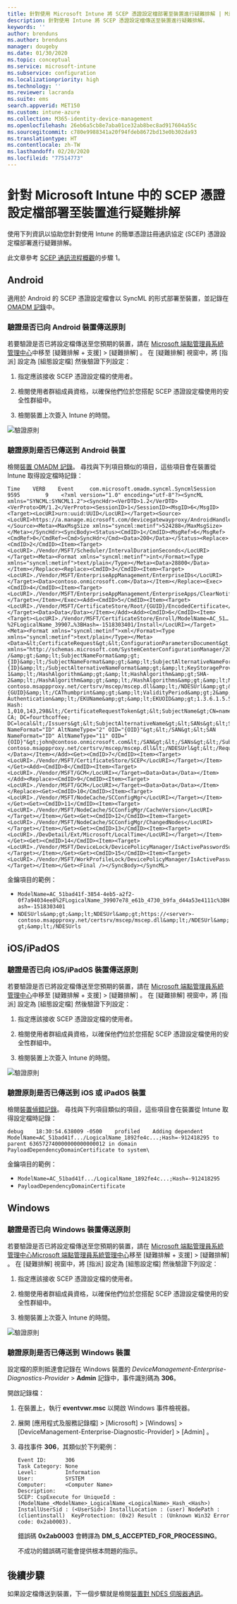 ```yaml
---
title: 針對使用 Microsoft Intune 將 SCEP 憑證設定檔部署至裝置進行疑難排解 | Microsoft Docs
description: 針對使用 Intune 將 SCEP 憑證設定檔傳送至裝置進行疑難排解。
keywords: ''
author: brenduns
ms.author: brenduns
manager: dougeby
ms.date: 01/30/2020
ms.topic: conceptual
ms.service: microsoft-intune
ms.subservice: configuration
ms.localizationpriority: high
ms.technology: ''
ms.reviewer: lacranda
ms.suite: ems
search.appverid: MET150
ms.custom: intune-azure
ms.collection: M365-identity-device-management
ms.openlocfilehash: 26eb6a5cb8e7aba01ce32ab8bec8ad917604a55c
ms.sourcegitcommit: c780e9988341a20f94fdeb8672bd13e0b302da93
ms.translationtype: HT
ms.contentlocale: zh-TW
ms.lasthandoff: 02/20/2020
ms.locfileid: "77514773"
---
```

# <a name="troubleshoot-deployment-of-a-scep-certificate-profile-to-devices-in-microsoft-intune"></a>針對 Microsoft Intune 中的 SCEP 憑證設定檔部署至裝置進行疑難排解

使用下列資訊以協助您針對使用 Intune 的簡單憑證註冊通訊協定 (SCEP) 憑證設定檔部署進行疑難排解。

此文章參考 [SCEP 通訊流程概觀](troubleshoot-scep-certificate-profiles.md)的步驟 1。


## <a name="android"></a>Android

適用於 Android 的 SCEP 憑證設定檔會以 SyncML 的形式部署至裝置，並記錄在 [OMADM 記錄](troubleshoot-scep-certificate-profiles.md#logs-for-android-devices)中。

### <a name="validate-that-the-android-device-was-sent-the-policy"></a>驗證是否已向 Android 裝置傳送原則

若要驗證是否已將設定檔傳送至您預期的裝置，請在 [Microsoft 端點管理員系統管理中心](https://go.microsoft.com/fwlink/?linkid=2109431)中移至 [疑難排解 + 支援]   > [疑難排解]  。  在 [疑難排解]  視窗中，將 [指派]  設定為 [組態設定檔]  然後驗證下列設定：

1. 指定應該接收 SCEP 憑證設定檔的使用者。

2. 檢閱使用者群組成員資格，以確保他們位於您搭配 SCEP 憑證設定檔使用的安全性群組中。

3. 檢閱裝置上次簽入 Intune 的時間。

![驗證原則](../protect/media/troubleshoot-scep-certificate-profile-deployment/validate-policy-android.png)

### <a name="validate-the-policy-reached-the-android-device"></a>驗證原則是否已傳送到 Android 裝置

檢閱[裝置 OMADM 記錄](troubleshoot-scep-certificate-profiles.md#logs-for-android-devices)。 尋找與下列項目類似的項目，這些項目會在裝置從 Intune 取得設定檔時記錄：

```
Time    VERB    Event     com.microsoft.omadm.syncml.SyncmlSession     9595        9    <?xml version="1.0" encoding="utf-8"?><SyncML xmlns="SYNCML:SYNCML1.2"><SyncHdr><VerDTD>1.2</VerDTD><VerProto>DM/1.2</VerProto><SessionID>1</SessionID><MsgID>6</MsgID><Target><LocURI>urn:uuid:UUID</LocURI></Target><Source><LocURI>https://a.manage.microsoft.com/devicegatewayproxy/AndroidHandler.ashx</LocURI></Source><Meta><MaxMsgSize xmlns="syncml:metinf">524288</MaxMsgSize></Meta></SyncHdr><SyncBody><Status><CmdID>1</CmdID><MsgRef>6</MsgRef><CmdRef>0</CmdRef><Cmd>SyncHdr</Cmd><Data>200</Data></Status><Replace><CmdID>2</CmdID><Item><Target><LocURI>./Vendor/MSFT/Scheduler/IntervalDurationSeconds</LocURI></Target><Meta><Format xmlns="syncml:metinf">int</Format><Type xmlns="syncml:metinf">text/plain</Type></Meta><Data>28800</Data></Item></Replace><Replace><CmdID>3</CmdID><Item><Target><LocURI>./Vendor/MSFT/EnterpriseAppManagement/EnterpriseIDs</LocURI></Target><Data>contoso.onmicrosoft.com</Data></Item></Replace><Exec><CmdID>4</CmdID><Item><Target><LocURI>./Vendor/MSFT/EnterpriseAppManagement/EnterpriseApps/ClearNotifications</LocURI></Target></Item></Exec><Add><CmdID>5</CmdID><Item><Target><LocURI>./Vendor/MSFT/CertificateStore/Root/{GUID}/EncodedCertificate</LocURI></Target><Data>Data</Data></Item></Add><Add><CmdID>6</CmdID><Item><Target><LocURI>./Vendor/MSFT/CertificateStore/Enroll/ModelName=AC_51…%2FLogicalName_39907…%3BHash=-1518303401/Install</LocURI></Target><Meta><Format xmlns="syncml:metinf">xml</Format><Type xmlns="syncml:metinf">text/plain</Type></Meta><Data>&lt;CertificateRequest&gt;&lt;ConfigurationParametersDocument&gt;&amp;lt;ConfigurationParameters xmlns="http://schemas.microsoft.com/SystemCenterConfigurationManager/2012/03/07/CertificateEnrollment/ConfigurationParameters"&amp;gt;&amp;lt;ExpirationThreshold&amp;gt;20&amp;lt;/ExpirationThreshold&amp;gt;&amp;lt;RetryCount&amp;gt;3&amp;lt;/RetryCount&amp;gt;&amp;lt;RetryDelay&amp;gt;1&amp;lt;/RetryDelay&amp;gt;&amp;lt;TemplateName /&amp;gt;&amp;lt;SubjectNameFormat&amp;gt;{ID}&amp;lt;/SubjectNameFormat&amp;gt;&amp;lt;SubjectAlternativeNameFormat&amp;gt;{ID}&amp;lt;/SubjectAlternativeNameFormat&amp;gt;&amp;lt;KeyStorageProviderSetting&amp;gt;0&amp;lt;/KeyStorageProviderSetting&amp;gt;&amp;lt;KeyUsage&amp;gt;32&amp;lt;/KeyUsage&amp;gt;&amp;lt;KeyLength&amp;gt;2048&amp;lt;/KeyLength&amp;gt;&amp;lt;HashAlgorithms&amp;gt;&amp;lt;HashAlgorithm&amp;gt;SHA-1&amp;lt;/HashAlgorithm&amp;gt;&amp;lt;HashAlgorithm&amp;gt;SHA-2&amp;lt;/HashAlgorithm&amp;gt;&amp;lt;/HashAlgorithms&amp;gt;&amp;lt;NDESUrls&amp;gt;&amp;lt;NDESUrl&amp;gt;https://breezeappproxy-contoso.msappproxy.net/certsrv/mscep/mscep.dll&amp;lt;/NDESUrl&amp;gt;&amp;lt;/NDESUrls&amp;gt;&amp;lt;CAThumbprint&amp;gt;{GUID}&amp;lt;/CAThumbprint&amp;gt;&amp;lt;ValidityPeriod&amp;gt;2&amp;lt;/ValidityPeriod&amp;gt;&amp;lt;ValidityPeriodUnit&amp;gt;Years&amp;lt;/ValidityPeriodUnit&amp;gt;&amp;lt;EKUMapping&amp;gt;&amp;lt;EKUMap&amp;gt;&amp;lt;EKUName&amp;gt;Client Authentication&amp;lt;/EKUName&amp;gt;&amp;lt;EKUOID&amp;gt;1.3.6.1.5.5.7.3.2&amp;lt;/EKUOID&amp;gt;&amp;lt;/EKUMap&amp;gt;&amp;lt;/EKUMapping&amp;gt;&amp;lt;/ConfigurationParameters&amp;gt;&lt;/ConfigurationParametersDocument&gt;&lt;RequestParameters&gt;&lt;CertificateRequestToken&gt;PENlcnRFbn... Hash: 1,010,143,298&lt;/CertificateRequestToken&gt;&lt;SubjectName&gt;CN=name&lt;/SubjectName&gt;&lt;Issuers&gt;CN=FourthCoffee CA; DC=fourthcoffee; DC=local&lt;/Issuers&gt;&lt;SubjectAlternativeName&gt;&lt;SANs&gt;&lt;SAN NameFormat="ID" AltNameType="2" OID="{OID}"&gt;&lt;/SAN&gt;&lt;SAN NameFormat="ID" AltNameType="11" OID="{OID}"&gt;john@contoso.onmicrosoft.com&lt;/SAN&gt;&lt;/SANs&gt;&lt;/SubjectAlternativeName&gt;&lt;NDESUrl&gt;https://breezeappproxy-contoso.msappproxy.net/certsrv/mscep/mscep.dll&lt;/NDESUrl&gt;&lt;/RequestParameters&gt;&lt;/CertificateRequest&gt;</Data></Item></Add><Get><CmdID>7</CmdID><Item><Target><LocURI>./Vendor/MSFT/CertificateStore/SCEP</LocURI></Target></Item></Get><Add><CmdID>8</CmdID><Item><Target><LocURI>./Vendor/MSFT/GCM</LocURI></Target><Data>Data</Data></Item></Add><Replace><CmdID>9</CmdID><Item><Target><LocURI>./Vendor/MSFT/GCM</LocURI></Target><Data>Data</Data></Item></Replace><Get><CmdID>10</CmdID><Item><Target><LocURI>./Vendor/MSFT/NodeCache/SCConfigMgr</LocURI></Target></Item></Get><Get><CmdID>11</CmdID><Item><Target><LocURI>./Vendor/MSFT/NodeCache/SCConfigMgr/CacheVersion</LocURI></Target></Item></Get><Get><CmdID>12</CmdID><Item><Target><LocURI>./Vendor/MSFT/NodeCache/SCConfigMgr/ChangedNodes</LocURI></Target></Item></Get><Get><CmdID>13</CmdID><Item><Target><LocURI>./DevDetail/Ext/Microsoft/LocalTime</LocURI></Target></Item></Get><Get><CmdID>14</CmdID><Item><Target><LocURI>./Vendor/MSFT/DeviceLock/DevicePolicyManager/IsActivePasswordSufficient</LocURI></Target></Item></Get><Get><CmdID>15</CmdID><Item><Target><LocURI>./Vendor/MSFT/WorkProfileLock/DevicePolicyManager/IsActivePasswordSufficient</LocURI></Target></Item></Get><Final /></SyncBody></SyncML>
```

金鑰項目的範例：

- `ModelName=AC_51bad41f-3854-4eb5-a2f2-0f7a94034ee8%2FLogicalName_39907e78_e61b_4730_b9fa_d44a53e4111c%3BHash=-1518303401`
- `NDESUrls&amp;gt;&amp;lt;NDESUrl&amp;gt;https://<server>-contoso.msappproxy.net/certsrv/mscep/mscep.dll&amp;lt;/NDESUrl&amp;gt;&amp;lt;/NDESUrls`

## <a name="iosipados"></a>iOS/iPadOS

### <a name="validate-that-the-iosipados-device-was-sent-the-policy"></a>驗證是否已向 iOS/iPadOS 裝置傳送原則

若要驗證是否已將設定檔傳送至您預期的裝置，請在 [Microsoft 端點管理員系統管理中心](https://go.microsoft.com/fwlink/?linkid=2109431)中移至 [疑難排解 + 支援]   > [疑難排解]  。  在 [疑難排解]  視窗中，將 [指派]  設定為 [組態設定檔]  然後驗證下列設定：

1. 指定應該接收 SCEP 憑證設定檔的使用者。

2. 檢閱使用者群組成員資格，以確保他們位於您搭配 SCEP 憑證設定檔使用的安全性群組中。

3. 檢閱裝置上次簽入 Intune 的時間。

![驗證原則](../protect/media/troubleshoot-scep-certificate-profile-deployment/validate-policy-ios.png)

### <a name="validate-the-policy-reached-the-ios-or-ipados-device"></a>驗證原則是否已傳送到 iOS 或 iPadOS 裝置

檢閱[裝置偵錯記錄](troubleshoot-scep-certificate-profiles.md#logs-for-ios-and-ipados-devices)。 尋找與下列項目類似的項目，這些項目會在裝置從 Intune 取得設定檔時記錄：

```
debug    18:30:54.638009 -0500    profiled    Adding dependent ModelName=AC_51bad41f.../LogicalName_1892fe4c...;Hash=-912418295 to parent 636572740000000000000012 in domain PayloadDependencyDomainCertificate to system\
```

金鑰項目的範例：

- `ModelName=AC_51bad41f.../LogicalName_1892fe4c...;Hash=-912418295`
- `PayloadDependencyDomainCertificate`

## <a name="windows"></a>Windows

### <a name="validate-that-the-windows-device-was-sent-the-policy"></a>驗證是否已向 Windows 裝置傳送原則

若要驗證是否已將設定檔傳送至您預期的裝置，請在 [Microsoft 端點管理員系統管理中心](https://go.microsoft.com/fwlink/?linkid=2109431)[Microsoft 端點管理員系統管理中心](https://go.microsoft.com/fwlink/?linkid=2109431)移至 [疑難排解 + 支援]   > [疑難排解]  。  在 [疑難排解]  視窗中，將 [指派]  設定為 [組態設定檔]  然後驗證下列設定：

1. 指定應該接收 SCEP 憑證設定檔的使用者。

2. 檢閱使用者群組成員資格，以確保他們位於您搭配 SCEP 憑證設定檔使用的安全性群組中。

3. 檢閱裝置上次簽入 Intune 的時間。

![驗證原則](../protect/media/troubleshoot-scep-certificate-profile-deployment/validate-policy-windows.png)

### <a name="validate-the-policy-reached-the-windows-device"></a>驗證原則是否已傳送到 Windows 裝置

設定檔的原則抵達會記錄在 Windows 裝置的 *DeviceManagement-Enterprise-Diagnostics-Provider* > **Admin** 記錄中，事件識別碼為 **306**。 

開啟記錄檔：

1. 在裝置上，執行 **eventvwr.msc** 以開啟 Windows 事件檢視器。

2. 展開 [應用程式及服務記錄檔]   > [Microsoft]   > [Windows]   > [DeviceManagement-Enterprise-Diagnostic-Provider]   > [Admin]  。

3. 尋找事件 **306**，其類似於下列範例：

   ```
   Event ID:      306
   Task Category: None
   Level:         Information
   User:          SYSTEM
   Computer:      <Computer Name>
   Description:
   SCEP: CspExecute for UniqueId : (ModelName_<ModelName>_LogicalName_<LogicalName>_Hash_<Hash>) InstallUserSid : (<UserSid>) InstallLocation : (user) NodePath : (clientinstall)  KeyProtection: (0x2) Result : (Unknown Win32 Error code: 0x2ab0003).
   ```

   錯誤碼 **0x2ab0003** 會轉譯為 **DM_S_ACCEPTED_FOR_PROCESSING**。

   不成功的錯誤碼可能會提供根本問題的指示。

## <a name="next-steps"></a>後續步驟

如果設定檔傳送到裝置，下一個步驟就是檢閱[裝置對 NDES 伺服器通訊](troubleshoot-scep-certificate-device-to-ndes.md)。

